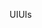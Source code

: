 <span data-ttu-id="38393-101">UI</span><span class="sxs-lookup"><span data-stu-id="38393-101">UIs</span></span>